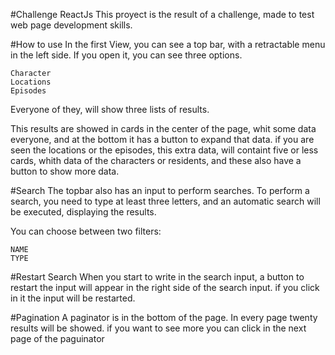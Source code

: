 #Challenge ReactJs 
This proyect is the result of a challenge, made to test web page development skills.

#How to use
In the first View, you can see a top bar, with a retractable menu in the left side. If you open it, you can see three options. 

	Character
	Locations
	Episodes

Everyone of they, will show three lists of results. 

This results are showed in cards in the center of the page, whit some data everyone, and at the bottom it has a button to expand that data.
if you are seen the locations or the episodes, this extra data, will containt five or less cards, whith data of the characters or residents, 
and these also have a button to show more data.

#Search 
The topbar also has an input to perform searches. 
To perform a search, you need to type at least three letters, and an automatic search will be executed, displaying the results.

You can choose between two filters: 
	
	NAME
	TYPE

#Restart Search
When you start to write in the search input, a button to restart the input will appear in the right side of the search input.
if you click in it the input will be restarted.

#Pagination
A paginator is in the bottom of the page. 
In every page twenty results will be showed. 
if you want to see more you can click in the next page of the paguinator